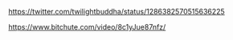 

https://twitter.com/twilightbuddha/status/1286382570515636225



https://www.bitchute.com/video/8c1yJue87nfz/




